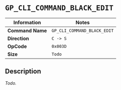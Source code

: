 # `GP_CLI_COMMAND_BLACK_EDIT`

| Information               | Notes |
|---                        |---    |
| **Command Name**          | `GP_CLI_COMMAND_BLACK_EDIT` |
| **Direction**             | `C -> S` |
| **OpCode**                | `0x003D` |
| **Size**                  | `Todo` |

## Description

_Todo._